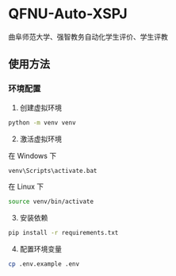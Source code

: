 # QFNU-Auto-XSPJ

曲阜师范大学、强智教务自动化学生评价、学生评教

## 使用方法

### 环境配置

1. 创建虚拟环境

```bash
python -m venv venv
```

2. 激活虚拟环境

在 Windows 下

```cmd
venv\Scripts\activate.bat
```

在 Linux 下

```bash
source venv/bin/activate
```

3. 安装依赖

```bash
pip install -r requirements.txt
```

4. 配置环境变量

```bash
cp .env.example .env
```
